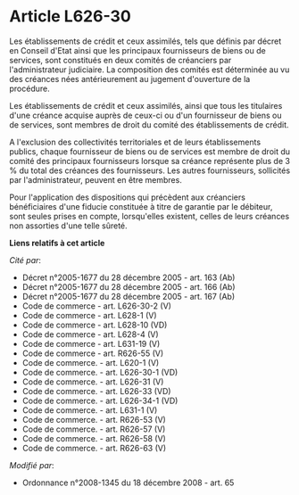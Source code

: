 # Article L626-30

Les établissements de crédit et ceux assimilés, tels que définis par décret en Conseil d'Etat ainsi que les principaux
fournisseurs de biens ou de services, sont constitués en deux comités de créanciers par l'administrateur judiciaire. La
composition des comités est déterminée au vu des créances nées antérieurement au jugement d'ouverture de la procédure. 

Les établissements de crédit et ceux assimilés, ainsi que tous les titulaires d'une créance acquise auprès de ceux-ci ou d'un
fournisseur de biens ou de services, sont membres de droit du comité des établissements de crédit. 

A l'exclusion des collectivités territoriales et de leurs établissements publics, chaque fournisseur de biens ou de services
est membre de droit du comité des principaux fournisseurs lorsque sa créance représente plus de 3 % du total des créances des
fournisseurs. Les autres fournisseurs, sollicités par l'administrateur, peuvent en être membres. 

Pour l'application des dispositions qui précèdent aux créanciers bénéficiaires d'une fiducie constituée à titre de garantie
par le débiteur, sont seules prises en compte, lorsqu'elles existent, celles de leurs créances non assorties d'une telle
sûreté.

**Liens relatifs à cet article**

_Cité par_:

  - Décret n°2005-1677 du 28 décembre 2005 - art. 163 (Ab)
  - Décret n°2005-1677 du 28 décembre 2005 - art. 166 (Ab)
  - Décret n°2005-1677 du 28 décembre 2005 - art. 167 (Ab)
  - Code de commerce - art. L626-30-2 (V)
  - Code de commerce - art. L628-1 (V)
  - Code de commerce - art. L628-10 (VD)
  - Code de commerce - art. L628-4 (V)
  - Code de commerce - art. L631-19 (V)
  - Code de commerce - art. R626-55 (V)
  - Code de commerce. - art. L620-1 (V)
  - Code de commerce. - art. L626-30-1 (VD)
  - Code de commerce. - art. L626-31 (V)
  - Code de commerce. - art. L626-33 (VD)
  - Code de commerce. - art. L626-34-1 (VD)
  - Code de commerce. - art. L631-1 (V)
  - Code de commerce. - art. R626-53 (V)
  - Code de commerce. - art. R626-57 (V)
  - Code de commerce. - art. R626-58 (V)
  - Code de commerce. - art. R626-63 (V)

_Modifié par_:

  - Ordonnance n°2008-1345 du 18 décembre 2008 - art. 65
